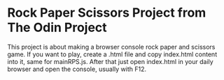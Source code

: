 # Rock Paper Scissors Project from The Odin Project

This project is about making a browser console rock paper and scissors game. If you want to play, create a .html file and copy index.html content into it, same for mainRPS.js. After that just open index.html in your daily browser and open the console, usually with F12.
